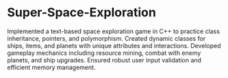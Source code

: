 # Super-Space-Exploration
Implemented a text-based space exploration game in C++ to practice class inheritance, pointers, and polymorphism. Created dynamic classes for ships, items, and planets with unique attributes and interactions. Developed gameplay mechanics including resource mining, combat with enemy planets, and ship upgrades. Ensured robust user input validation and efficient memory management.
